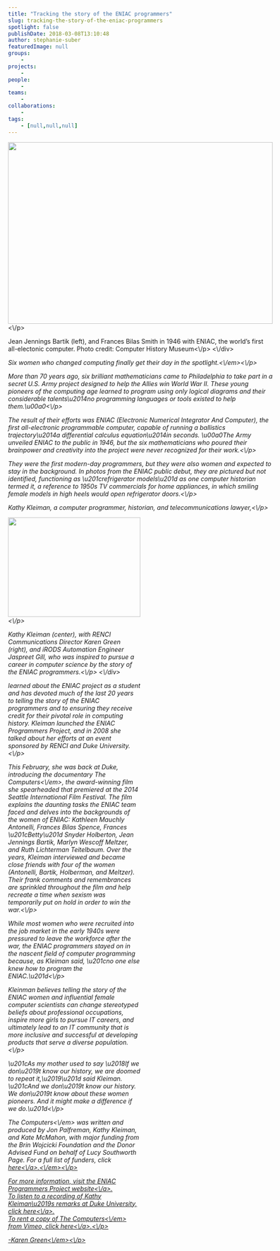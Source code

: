 ```yaml
---
title: "Tracking the story of the ENIAC programmers"
slug: tracking-the-story-of-the-eniac-programmers
spotlight: false
publishDate: 2018-03-08T13:10:48
author: stephanie-suber
featuredImage: null
groups:
    - 
projects:
    - 
people:
    - 
teams: 
    - 
collaborations:
    - 
tags:
    - [null,null,null]
---
```

<div id="attachment_17445" class="wp-caption aligncenter" style="width: 600px"><img class="wp-image-17445 size-full" src="http:\/\/renci.org\/wp-content\/uploads\/2018\/03\/ENIAC.jpg" alt="" width="600" height="411" srcset="https:\/\/renci.org\/wp-content\/uploads\/2018\/03\/ENIAC.jpg 600w, https:\/\/renci.org\/wp-content\/uploads\/2018\/03\/ENIAC-300x206.jpg 300w" sizes="(max-width: 600px) 100vw, 600px" \/><\/p>
<p class="wp-caption-text">Jean Jennings Bartik (left), and Frances Bilas Smith in 1946 with ENIAC, the world&#8217;s first all-electonic computer. Photo credit: Computer History Museum<\/p>
<\/div>
<p><em>Six women who changed computing finally get their day in the spotlight.<\/em><\/p>
<p>More than 70 years ago, six brilliant mathematicians came to Philadelphia to take part in a secret U.S. Army project designed to help the Allies win World War II. These young pioneers of the computing age learned to program using only logical diagrams and their considerable talents\u2014no programming languages or tools existed to help them.\u00a0<!--more--><\/p>
<p>The result of their efforts was ENIAC (Electronic Numerical Integrator And Computer), the first all-electronic programmable computer, capable of running a ballistics trajectory\u2014a differential calculus equation\u2014in seconds. \u00a0The Army unveiled ENIAC to the public in 1946, but the six mathematicians who poured their brainpower and creativity into the project were never recognized for their work.<\/p>
<p>They were the first modern-day programmers, but they were also women and expected to stay in the background. In photos from the ENIAC public debut, they are pictured but not identified, functioning as \u201crefrigerator models\u201d as one computer historian termed it, a reference to 1950s TV commercials for home appliances, in which smiling female models in high heels would open refrigerator doors.<\/p>
<p>Kathy Kleiman, a computer programmer, historian, and telecommunications lawyer,<\/p>
<div id="attachment_17447" class="wp-caption alignright" style="width: 300px"><img class="size-medium wp-image-17447" src="http:\/\/renci.org\/wp-content\/uploads\/2018\/03\/IMG_0725-300x225.jpg" alt="" width="300" height="225" srcset="https:\/\/renci.org\/wp-content\/uploads\/2018\/03\/IMG_0725-300x225.jpg 300w, https:\/\/renci.org\/wp-content\/uploads\/2018\/03\/IMG_0725-768x576.jpg 768w, https:\/\/renci.org\/wp-content\/uploads\/2018\/03\/IMG_0725-1024x768.jpg 1024w, https:\/\/renci.org\/wp-content\/uploads\/2018\/03\/IMG_0725-640x480.jpg 640w" sizes="(max-width: 300px) 100vw, 300px" \/><\/p>
<p class="wp-caption-text">Kathy Kleiman (center), with RENCI Communications Director Karen Green (right), and iRODS Automation Engineer Jaspreet Gill, who was inspired to pursue a career in computer science by the story of the ENIAC programmers.<\/p>
<\/div>
<p>learned about the ENIAC project as a student and has devoted much of the last 20 years to telling the story of the ENIAC programmers and to ensuring they receive credit for their pivotal role in computing history. Kleiman launched the ENIAC Programmers Project, and in 2008 she talked about her efforts at an event sponsored by RENCI and Duke University.<\/p>
<p>This February, she was back at Duke, introducing the documentary <em>The Computers<\/em>, the award-winning film she spearheaded that premiered at the 2014 Seattle International Film Festival. The film explains the daunting tasks the ENIAC team faced and delves into the backgrounds of the women of ENIAC: Kathleen Mauchly Antonelli, Frances Bilas Spence, Frances \u201cBetty\u201d Snyder Holberton, Jean Jennings Bartik, Marlyn Wescoff Meltzer, and Ruth Lichterman Teitelbaum. Over the years, Kleiman interviewed and became close friends with four of the women (Antonelli, Bartik, Holberman, and Meltzer). Their frank comments and remembrances are sprinkled throughout the film and help recreate a time when sexism was temporarily put on hold in order to win the war.<\/p>
<p>While most women who were recruited into the job market in the early 1940s were pressured to leave the workforce after the war, the ENIAC programmers stayed on in the nascent field of computer programming because, as Kleiman said, \u201cno one else knew how to program the ENIAC.\u201d<\/p>
<p>Kleinman believes telling the story of the ENIAC women and influential female computer scientists can change stereotyped beliefs about professional occupations, inspire more girls to pursue IT careers, and ultimately lead to an IT community that is more inclusive and successful at developing products that serve a diverse population.<\/p>
<p>\u201cAs my mother used to say \u2018If we don\u2019t know our history, we are doomed to repeat it,\u2019\u201d said Kleiman. \u201cAnd we don\u2019t know our history. We don\u2019t know about these women pioneers. And it might make a difference if we do.\u201d<\/p>
<p><em>The Computers<\/em> was written and produced by Jon Palfreman, Kathy Kleiman, and Kate McMahon, with major funding from the Brin Wojcicki Foundation and the Donor Advised Fund on behalf of Lucy Southworth Page. For a full list of funders, click <a href="http:\/\/eniacprogrammers.org\/documentary-info\/credits-sponsors\/full-funder-credits\/">here<\/a><em>.<\/em><\/p>
<p>For more information, visit the <a href="http:\/\/eniacprogrammers.org\/">ENIAC Programmers Project website<\/a>.<br \/>
To listen to a recording of Kathy Kleiman\u2019s remarks at Duke University, click <a href="https:\/\/sites.duke.edu\/training\/2018\/03\/05\/shaking_up_computer_history_followup\/">here<\/a>.<br \/>
To rent a copy of <em>The Computers<\/em> from Vimeo, click <a href="https:\/\/vimeo.com\/ondemand\/eniac6">here<\/a>.<\/p>
<p><em>-Karen Green<\/em><\/p>
<!-- AddThis Advanced Settings generic via filter on the_content --><!-- AddThis Share Buttons generic via filter on the_content -->
